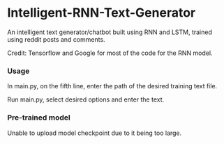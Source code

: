 # Intelligent-RNN-Text-Generator

An intelligent text generator/chatbot built using RNN and LSTM, trained using reddit posts and comments.

Credit: Tensorflow and Google for most of the code for the RNN model.

### Usage

In main.py, on the fifth line, enter the path of the desired training text file.

Run main.py, select desired options and enter the text.

### Pre-trained model

Unable to upload model checkpoint due to it being too large. 
